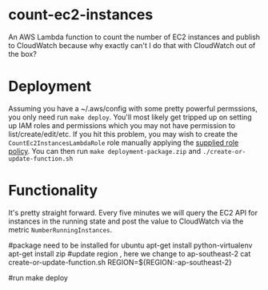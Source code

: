 # count-ec2-instances
An AWS Lambda function to count the number of EC2 instances and publish to CloudWatch because why exactly can't I do that with CloudWatch out of the box?


# Deployment
Assuming you have a ~/.aws/config with some pretty powerful permssions, you only need run `make deploy`.  You'll most likely get tripped up on setting up IAM roles and permissions which you may not have permission to list/create/edit/etc.  If you hit this problem, you may wish to create the `CountEc2InstancesLambdaRole` role manually applying the [supplied role policy](lambda-role-policy.json).  You can then run `make deployment-package.zip` and `./create-or-update-function.sh`

# Functionality
It's pretty straight forward. Every five minutes we will query the EC2 API for instances in the running state and post the value to CloudWatch via the metric `NumberRunningInstances`.


#package need to be installed for ubuntu
apt-get install python-virtualenv
apt-get install zip
#update region , here we change to ap-southeast-2
cat create-or-update-function.sh
REGION=${REGION:-ap-southeast-2}

#run
make deploy

